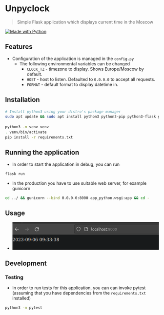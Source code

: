 # Unpyclock
> Simple Flask application which displays current time in the Moscow 


[![Made with Python](https://img.shields.io/badge/Python->=3.6-blue?logo=python&logoColor=white)](https://python.org "Go to Python website")


## Features


- Configuration of the application is managed in the `config.py`
    - The following environmental variables can be changed
        - `CLOCK_TZ` - timezone to display. Shows Europe/Moscow by default.
        - `HOST` - host to listen. Defaulted to `0.0.0.0` to accept all requests. 
        - `FORMAT` - default format to display datetime in.



## Installation

```bash
# Install python3 using your distro's package manager
sudo apt update && sudo apt install python3 python3-pip python3-flask gunicorn

python3 -m venv venv
. venv/bin/activate
pip install -r requirements.txt
```

## Running the application

- In order to start the application in debug, you can run
```bash
flask run
```

- In the production you have to use suitable web server, for example gunicorn
```bash
cd ../ && gunicorn --bind 0.0.0.0:8000 app_python.wsgi:app && cd -
```

## Usage

- ![](assets/2023-09-06-09-33-50.png)


## Development

### Testing



- In order to run tests for this application, you can can invoke pytest (assuming that you have dependencies from the `requirements.txt` installed)
```bash
python3 -m pytest
```
